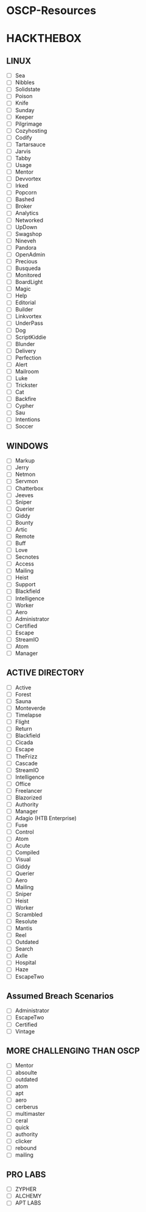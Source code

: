 # OSCP-Resources
# HACKTHEBOX
## LINUX

- [ ]  Sea
- [ ]  Nibbles
- [ ]  Solidstate
- [ ]  Poison
- [ ]  Knife
- [ ]  Sunday
- [ ]  Keeper
- [ ]  Pilgrimage
- [ ]  Cozyhosting
- [ ]  Codify
- [ ]  Tartarsauce
- [ ]  Jarvis
- [ ]  Tabby
- [ ]  Usage
- [ ]  Mentor
- [ ]  Devvortex
- [ ]  Irked
- [ ]  Popcorn
- [ ]  Bashed
- [ ]  Broker
- [ ]  Analytics
- [ ]  Networked
- [ ]  UpDown
- [ ]  Swagshop
- [ ]  Nineveh
- [ ]  Pandora
- [ ]  OpenAdmin
- [ ]  Precious
- [ ]  Busqueda
- [ ]  Monitored
- [ ]  BoardLight
- [ ]  Magic
- [ ]  Help
- [ ]  Editorial
- [ ]  Builder
- [ ]  Linkvortex
- [ ]  UnderPass
- [ ]  Dog
- [ ]  ScriptKiddie
- [ ]  Blunder
- [ ]  Delivery
- [ ]  Perfection
- [ ]  Alert
- [ ]  Mailroom
- [ ]  Luke
- [ ]  Trickster
- [ ]  Cat
- [ ]  Backfire
- [ ]  Cypher
- [ ]  Sau
- [ ]  Intentions
- [ ]  Soccer

## WINDOWS

- [ ]  Markup
- [ ]  Jerry
- [ ]  Netmon
- [ ]  Servmon
- [ ]  Chatterbox
- [ ]  Jeeves
- [ ]  Sniper
- [ ]  Querier
- [ ]  Giddy
- [ ]  Bounty
- [ ]  Artic
- [ ]  Remote
- [ ]  Buff
- [ ]  Love
- [ ]  Secnotes
- [ ]  Access
- [ ]  Mailing
- [ ]  Heist
- [ ]  Support
- [ ]  Blackfield
- [ ]  Intelligence
- [ ]  Worker
- [ ]  Aero
- [ ]  Administrator
- [ ]  Certified
- [ ]  Escape
- [ ]  StreamIO
- [ ]  Atom
- [ ]  Manager

## ACTIVE DIRECTORY

- [ ]  Active
- [ ]  Forest
- [ ]  Sauna
- [ ]  Monteverde
- [ ]  Timelapse
- [ ]  Flight
- [ ]  Return
- [ ]  Blackfield
- [ ]  Cicada
- [ ]  Escape
- [ ]  TheFrizz
- [ ]  Cascade
- [ ]  StreamIO
- [ ]  Intelligence
- [ ]  Office
- [ ]  Freelancer
- [ ]  Blazorized
- [ ]  Authority
- [ ]  Manager
- [ ]  Adagio (HTB Enterprise)
- [ ]  Fuse
- [ ]  Control
- [ ]  Atom
- [ ]  Acute
- [ ]  Compiled
- [ ]  Visual
- [ ]  Giddy
- [ ]  Querier
- [ ]  Aero
- [ ]  Mailing
- [ ]  Sniper
- [ ]  Heist
- [ ]  Worker
- [ ]  Scrambled
- [ ]  Resolute
- [ ]  Mantis
- [ ]  Reel
- [ ]  Outdated
- [ ]  Search
- [ ]  Axlle
- [ ]  Hospital
- [ ]  Haze
- [ ]  EscapeTwo

## Assumed Breach Scenarios

- [ ]  Administrator
- [ ]  EscapeTwo
- [ ]  Certified
- [ ]  Vintage

## MORE CHALLENGING THAN OSCP

- [ ]  Mentor
- [ ]  absoulte
- [ ]  outdated
- [ ]  atom
- [ ]  apt
- [ ]  aero
- [ ]  cerberus
- [ ]  multimaster
- [ ]  ceral
- [ ]  quick
- [ ]  authority
- [ ]  clicker
- [ ]  rebound
- [ ]  mailing

## PRO LABS

- [ ]  ZYPHER
- [ ]  ALCHEMY
- [ ]  APT LABS
